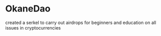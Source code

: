 # OkaneDao
created a serkel to carry out airdrops for beginners and education on all issues in cryptocurrencies
